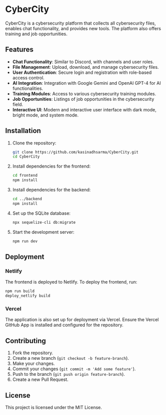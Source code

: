 # CyberCity

CyberCity is a cybersecurity platform that collects all cybersecurity files, enables chat functionality, and provides new tools. The platform also offers training and job opportunities.

## Features

- **Chat Functionality**: Similar to Discord, with channels and user roles.
- **File Management**: Upload, download, and manage cybersecurity files.
- **User Authentication**: Secure login and registration with role-based access control.
- **AI Integration**: Integration with Google Gemini and OpenAI GPT-4 for AI functionalities.
- **Training Modules**: Access to various cybersecurity training modules.
- **Job Opportunities**: Listings of job opportunities in the cybersecurity field.
- **Interactive UI**: Modern and interactive user interface with dark mode, bright mode, and system mode.

## Installation

1. Clone the repository:
   ```bash
   git clone https://github.com/kasinadhsarma/CyberCity.git
   cd CyberCity
   ```

2. Install dependencies for the frontend:
   ```bash
   cd frontend
   npm install
   ```

3. Install dependencies for the backend:
   ```bash
   cd ../backend
   npm install
   ```

4. Set up the SQLite database:
   ```bash
   npx sequelize-cli db:migrate
   ```

5. Start the development server:
   ```bash
   npm run dev
   ```

## Deployment

### Netlify

The frontend is deployed to Netlify. To deploy the frontend, run:
```bash
npm run build
deploy_netlify build
```

### Vercel

The application is also set up for deployment via Vercel. Ensure the Vercel GitHub App is installed and configured for the repository.

## Contributing

1. Fork the repository.
2. Create a new branch (`git checkout -b feature-branch`).
3. Make your changes.
4. Commit your changes (`git commit -m 'Add some feature'`).
5. Push to the branch (`git push origin feature-branch`).
6. Create a new Pull Request.

## License

This project is licensed under the MIT License.
